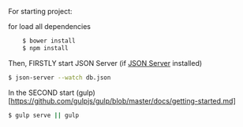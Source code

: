 For starting project:

for load all dependencies

```bash
    $ bower install
    $ npm install
```


Then, FIRSTLY start JSON Server (if [JSON Server](https://github.com/typicode/json-server) installed)

```bash
$ json-server --watch db.json
```

In the SECOND start (gulp)[https://github.com/gulpjs/gulp/blob/master/docs/getting-started.md]

```bash
$ gulp serve || gulp
```